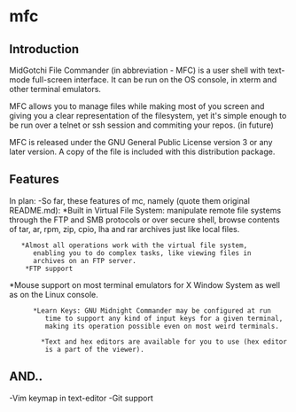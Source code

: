 # mfc
Introduction
------------

MidGotchi File Commander (in abbreviation - MFC) is a user shell with
text-mode full-screen interface.  It can be run on the OS console,
in xterm and other terminal emulators.

MFC allows you to manage files while making most of
you screen and giving you a clear representation of the filesystem, yet
it's simple enough to be run over a telnet or ssh session and commiting your repos. (in future)

MFC is released under the GNU General Public
License version 3 or any later version.  A copy of the file is
included with this distribution package.


Features
------------
In plan:
-So far, these features of mc, namely (quote them original README.md):
*Built in Virtual File System: manipulate remote file systems
 through the FTP and SMB protocols or over secure shell, browse
 contents of tar, ar, rpm, zip, cpio, lha and rar archives just
 like local files.
                 
       *Almost all operations work with the virtual file system,
	      enabling you to do complex tasks, like viewing files in
	      archives on an FTP server.
        *FTP support
          
  *Mouse support on most terminal emulators for X Window System
	 as well as on the Linux console.
          
          *Learn Keys: GNU Midnight Commander may be configured at run
	         time to support any kind of input keys for a given terminal,
	         making its operation possible even on most weird terminals.

	        *Text and hex editors are available for you to use (hex editor
	         is a part of the viewer).
AND..
---------------
-Vim keymap in text-editor
-Git support
          
